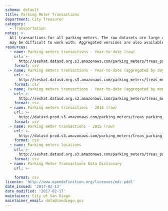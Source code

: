 ```yaml
---
schema: default
title: Parking Meter Transactions
department: City Treasurer
category:
  - Transportation
notes: >-
  All transactions for all parking meters. The raw datasets are large and
  may be difficult to work with. Aggregated versions are also available below.
resources:
  - name: Parking meters transactions - Year-to-date (raw)
    url: >-
      http://seshat.datasd.org.s3.amazonaws.com/parking_meters/treas_parking_payments_2017_datasd.csv
    format: csv
  - name: Parking meters transactions - Year-to-date (aggregated by day)
    url: >-
      http://seshat.datasd.org.s3.amazonaws.com/parking_meters/treas_meters_2017_pole_by_mo_day_datasd.csv
    format: csv
  - name: Parking meters transactions - Year-to-date (aggregated by month)
    url: >-
      http://seshat.datasd.org.s3.amazonaws.com/parking_meters/treas_meters_2017_pole_by_month_datasd.csv
    format: csv
  - name: Parking meters transactions - 2016 (raw)
    url: >-
      http://datasd-prod.s3.amazonaws.com/parking_meters/treas_parking_payments_2016_datasd.csv
    format: csv
  - name: Parking meter transactions - 2015 (raw)
    url: >-
      http://datasd-prod.s3.amazonaws.com/parking_meters/treas_parking_payments_2015_datasd.csv
    format: csv
  - name: Parking meters locations
    url: >-
      http://seshat.datasd.org.s3.amazonaws.com/parking_meters/treas_parking_meters_loc_datasd.csv
    format: csv
  - name: Parking Meter Transactions Data Dictionary
    url: >-

    format: csv
license: 'http://www.opendefinition.org/licenses/odc-pddl'
date_issued: '2017-02-13'
date_modified: '2017-02-17'
maintainer: City of San Diego
maintainer_email: data@sandiego.gov
---
```

